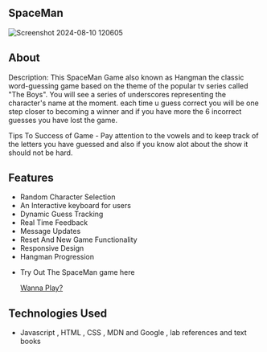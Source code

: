 ## SpaceMan

![Screenshot 2024-08-10 120605](https://github.com/user-attachments/assets/da1f67ba-a575-4502-84cd-cf45c58c5627)

## About

Description: 
This SpaceMan Game also known as Hangman the classic word-guessing game based on the theme of the popular tv series called "The Boys". You will see a series of underscores representing the character's name at the moment. each time u guess correct you will be one step closer to becoming a winner and if you have more the 6 incorrect guesses you have lost the game.

Tips To Success of Game - Pay attention to the vowels and to keep track of the letters you have guessed and also if you know alot about the show it should not be hard.

## Features

- Random Character Selection
- An Interactive keyboard for users
- Dynamic Guess Tracking
- Real Time Feedback
- Message Updates
- Reset And New Game Functionality
- Responsive Design
- Hangman Progression

* Try Out The SpaceMan game here

  [Wanna Play?](https://saikamara59.github.io/The-Boys-Vs-The-Seven-Space-Man/)

## Technologies Used

- Javascript , HTML , CSS , MDN and Google , lab references and text books
